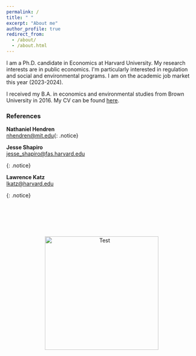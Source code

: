 ```yaml
---
permalink: /
title: " "
excerpt: "About me"
author_profile: true
redirect_from: 
  - /about/
  - /about.html
---
```


I am a Ph.D. candidate in Economics at Harvard University. My research interests are in public economics. I'm particularly interested in regulation and social and environmental programs. I am on the academic job market this year (2023-2024).

I received my B.A. in economics and environmental studies from Brown University in 2016. My CV can be found <a href="http://jenna-anders.github.io/files/Anders_CV_2023.pdf" target="_blank">here</a>.

### References 


<strong>Nathaniel Hendren</strong><br><a href="mailto:nhendren@mit.edu">nhendren@mit.edu</a>{: .notice}



<p><strong>Jesse Shapiro</strong><br><a href="mailto:jesse_shapiro@fas.harvard.edu">jesse_shapiro@fas.harvard.edu</a></p>{: .notice}



<p><strong>Lawrence Katz</strong><br><a href="mailto:lkatz@harvard.edu">lkatz@harvard.edu</a></p>{: .notice}

<br>

<p style="text-align:center; margin-top:100px"><img src="images/fortwitter.jpeg" alt="Test" width="300" height="auto"> </p>

